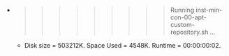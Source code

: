 * >>>>>>>>> Running inst-min-con-00-apt-custom-repository.sh ...
  * Disk size = 503212K. Space Used = 4548K. Runtime = 00:00:00:02.
